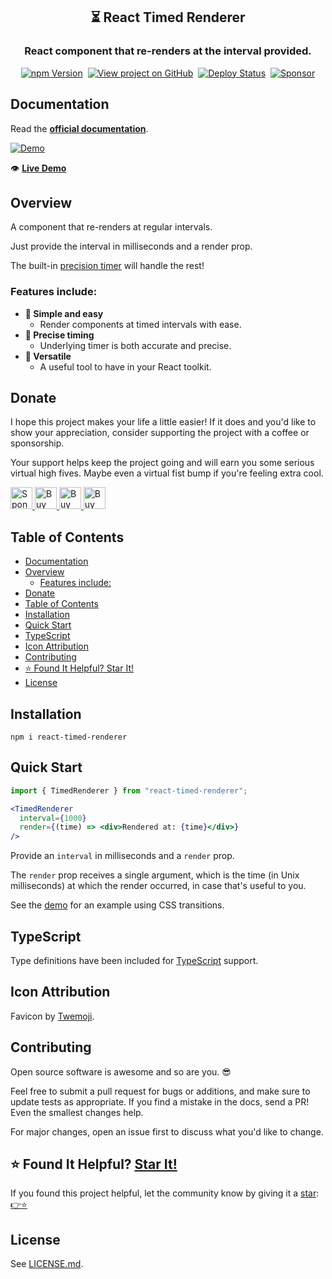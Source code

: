 <h2 align="center">
  ⏳ React Timed Renderer
</h2>
<h3 align="center">
  React component that re-renders at the interval provided.
</h3>
<p align="center">
  <a href="https://badge.fury.io/js/react-timed-renderer" target="_blank" rel="noopener noreferrer"><img src="https://badge.fury.io/js/react-timed-renderer.svg" alt="npm Version" /></a>&nbsp;
  <a href="https://github.com/justinmahar/react-timed-renderer/" target="_blank" rel="noopener noreferrer"><img src="https://img.shields.io/badge/GitHub-Source-success" alt="View project on GitHub" /></a>&nbsp;
  <a href="https://github.com/justinmahar/react-timed-renderer/actions?query=workflow%3ADeploy" target="_blank" rel="noopener noreferrer"><img src="https://github.com/justinmahar/react-timed-renderer/workflows/Deploy/badge.svg" alt="Deploy Status" /></a>&nbsp;
  <a href="https://github.com/sponsors/justinmahar" target="_blank" rel="noopener noreferrer"><img src="https://img.shields.io/static/v1?label=Sponsor&message=%E2%9D%A4&logo=GitHub&color=%23fe8e86" alt="Sponsor"/></a>
</p>

## Documentation

Read the **[official documentation](https://justinmahar.github.io/react-timed-renderer/)**.

[![Demo](https://justinmahar.github.io/react-timed-renderer/demo.gif "Demo")](https://justinmahar.github.io/react-timed-renderer/?path=/story/docs-timedrenderer--page#example)

👁️ **[Live Demo](https://justinmahar.github.io/react-timed-renderer/?path=/story/docs-timedrenderer--page#example)**

## Overview

A component that re-renders at regular intervals.

Just provide the interval in milliseconds and a render prop.

The built-in [precision timer](https://justinmahar.github.io/react-use-precision-timer/) will handle the rest!

### Features include:

- **🙌 Simple and easy**
  - Render components at timed intervals with ease.
- **🎯 Precise timing**
  - Underlying timer is both accurate and precise.
- **🧰 Versatile**
  - A useful tool to have in your React toolkit.

[lock:donate]::🚫---------------------------------------

## Donate 

I hope this project makes your life a little easier! If it does and you'd like to show your appreciation, consider supporting the project with a coffee or sponsorship. 

Your support helps keep the project going and will earn you some serious virtual high fives. Maybe even a virtual fist bump if you're feeling extra cool.

<a href="https://github.com/sponsors/justinmahar">
  <img src="https://justinmahar.github.io/react-kindling/support/sponsor.png" alt="Sponsor via GitHub" height="35" />
</a> <a href="https://paypal.me/thejustinmahar/5">
  <img src="https://justinmahar.github.io/react-kindling/support/coffee-1.png" alt="Buy me a coffee" height="35" />
</a> <a href="https://paypal.me/thejustinmahar/15">
  <img src="https://justinmahar.github.io/react-kindling/support/coffee-3.png" alt="Buy me 3 coffees" height="35" />
</a> <a href="https://paypal.me/thejustinmahar/25">
  <img src="https://justinmahar.github.io/react-kindling/support/coffee-5.png" alt="Buy me 5 coffees" height="35" />
</a>

[/lock:donate]::---------------------------------------🚫

## Table of Contents 

- [Documentation](#documentation)
- [Overview](#overview)
  - [Features include:](#features-include)
- [Donate](#donate)
- [Table of Contents](#table-of-contents)
- [Installation](#installation)
- [Quick Start](#quick-start)
- [TypeScript](#typescript)
- [Icon Attribution](#icon-attribution)
- [Contributing](#contributing)
- [⭐ Found It Helpful? Star It!](#-found-it-helpful-star-it)
- [License](#license)

## Installation

```
npm i react-timed-renderer
```

## Quick Start

```jsx
import { TimedRenderer } from "react-timed-renderer";
```

```jsx
<TimedRenderer
  interval={1000}
  render={(time) => <div>Rendered at: {time}</div>}
/>
```

Provide an `interval` in milliseconds and a `render` prop.

The `render` prop receives a single argument, which is the time (in Unix milliseconds) at which the render occurred, in case that's useful to you.

See the [demo](https://justinmahar.github.io/react-timed-renderer/?path=/story/docs-timedrenderer--page#example) for an example using CSS transitions.

[lock:typescript]::🚫---------------------------------------

## TypeScript

Type definitions have been included for [TypeScript](https://www.typescriptlang.org/) support.

[/lock:typescript]::---------------------------------------🚫

[lock:icon]::🚫---------------------------------------

## Icon Attribution

Favicon by [Twemoji](https://github.com/twitter/twemoji).

[/lock:icon]::---------------------------------------🚫

[lock:contributing]::🚫---------------------------------------

## Contributing

Open source software is awesome and so are you. 😎

Feel free to submit a pull request for bugs or additions, and make sure to update tests as appropriate. If you find a mistake in the docs, send a PR! Even the smallest changes help.

For major changes, open an issue first to discuss what you'd like to change.

[/lock:contributing]::---------------------------------------🚫

## ⭐ Found It Helpful? [Star It!](https://github.com/justinmahar/react-timed-renderer/stargazers)

If you found this project helpful, let the community know by giving it a [star](https://github.com/justinmahar/react-timed-renderer/stargazers): [👉⭐](https://github.com/justinmahar/react-timed-renderer/stargazers)

## License

See [LICENSE.md](https://justinmahar.github.io/react-timed-renderer/?path=/story/license--page).